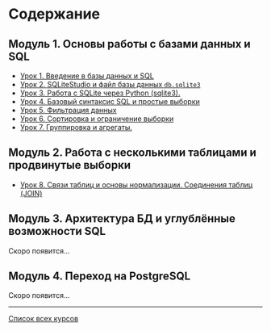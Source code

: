# Содержание

## Модуль 1. Основы работы с базами данных и SQL

- [Урок 1. Введение в базы данных и SQL](lesson01.md)
- [Урок 2. SQLiteStudio и файл базы данных `db.sqlite3`](lesson02.md)
- [Урок 3. Работа с SQLite через Python (sqlite3).](lesson03.md)
- [Урок 4. Базовый синтаксис SQL и простые выборки](lesson04.md)
- [Урок 5. Фильтрация данных](lesson05.md)
- [Урок 6. Сортировка и ограничение выборки](lesson06.md)
- [Урок 7. Группировка и агрегаты.](lesson07.md)

## Модуль 2. Работа с несколькими таблицами и продвинутые выборки

- [Урок 8. Связи таблиц и основы нормализации. Соединения таблиц (JOIN)](lesson08.md)

## Модуль 3. Архитектура БД и углублённые возможности SQL

Скоро появится...

## Модуль 4. Переход на PostgreSQL

Скоро появится...

---

[Список всех курсов](../README.md)
